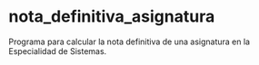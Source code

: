 # nota_definitiva_asignatura
Programa para calcular la nota definitiva de una asignatura en la Especialidad de Sistemas.
